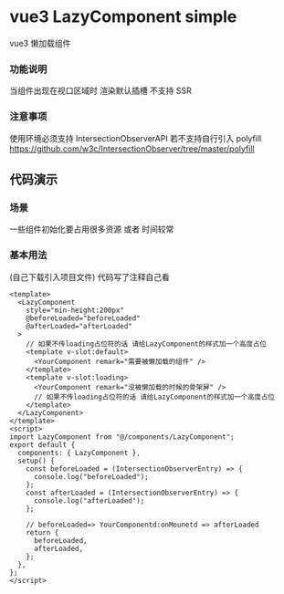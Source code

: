 # vue3 LazyComponent simple

vue3 懒加载组件

### 功能说明

当组件出现在视口区域时 渲染默认插槽 不支持 SSR

### 注意事项

使用环境必须支持 IntersectionObserverAPI 若不支持自行引入 polyfill
https://github.com/w3c/IntersectionObserver/tree/master/polyfill

## 代码演示

### 场景

一些组件初始化要占用很多资源 或者 时间较常

### 基本用法

(自己下载引入项目文件) 代码写了注释自己看

```vue
<template>
  <LazyComponent
    style="min-height:200px"
    @beforeLoaded="beforeLoaded"
    @afterLoaded="afterLoaded"
  >
    // 如果不传loading占位符的话 请给LazyComponent的样式加一个高度占位
    <template v-slot:default>
      <YourComponent remark="需要被懒加载的组件" />
    </template>
    <template v-slot:loading>
      <YourComponent remark="没被懒加载的时候的骨架屏" />
      // 如果不传loading占位符的话 请给LazyComponent的样式加一个高度占位
    </template>
  </LazyComponent>
</template>
<script>
import LazyComponent from "@/components/LazyComponent";
export default {
  components: { LazyComponent },
  setup() {
    const beforeLoaded = (IntersectionObserverEntry) => {
      console.log("beforeLoaded");
    };
    const afterLoaded = (IntersectionObserverEntry) => {
      console.log("afterLoaded");
    };

    // beforeLoaded=> YourComponentd:onMounetd => afterLoaded
    return {
      beforeLoaded,
      afterLoaded,
    };
  },
};
</script>
```
